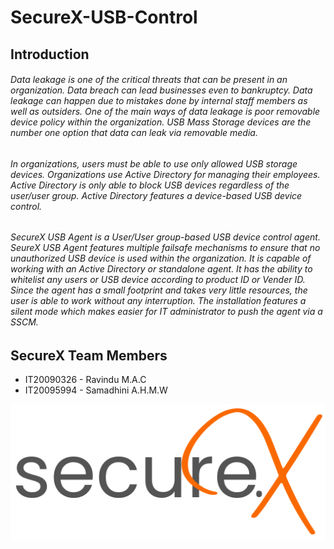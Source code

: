 # SecureX-USB-Control

## Introduction

###### Data leakage is one of the critical threats that can be present in an organization. Data breach can lead businesses even to bankruptcy. Data leakage can happen due to mistakes done by internal staff members as well as outsiders. One of the main ways of data leakage is poor removable device policy within the organization. USB Mass Storage devices are the number one option that data can leak via removable media.

###### In organizations, users must be able to use only allowed USB storage devices. Organizations use Active Directory for managing their employees. Active Directory is only able to block USB devices regardless of the user/user group. Active Directory features a device-based USB device control. 

###### SecureX USB Agent is a User/User group-based USB device control agent. SeureX USB Agent features multiple failsafe mechanisms to ensure that no unauthorized USB device is used within the organization. It is capable of working with an Active Directory or standalone agent. It has the ability to whitelist any users or USB device according to product ID or Vender ID. Since the agent has a small footprint and takes very little resources, the user is able to work without any interruption. The installation features a silent mode which makes easier for IT administrator to push the agent via a SSCM.


 

## SecureX Team Members
* IT20090326 - Ravindu M.A.C <br>
* IT20095994 - Samadhini A.H.M.W



<picture>
  <source media="(prefers-color-scheme: dark)" srcset="/Assets/SecureX logo B.png">
  <source media="(prefers-color-scheme: light)" srcset="/Assets/SecureX logo W.png">
  <img alt="SecureX Logo" src="/Assets/SecureX logo W.png">
</picture>